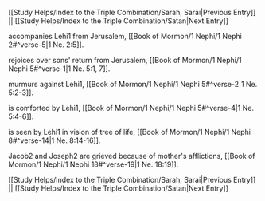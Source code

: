 [[Study Helps/Index to the Triple Combination/Sarah, Sarai|Previous Entry]]  ||  [[Study Helps/Index to the Triple Combination/Satan|Next Entry]]

 accompanies Lehi1 from Jerusalem, [[Book of Mormon/1 Nephi/1 Nephi 2#^verse-5|1 Ne. 2:5]].

 rejoices over sons' return from Jerusalem, [[Book of Mormon/1 Nephi/1 Nephi 5#^verse-1|1 Ne. 5:1, 7]].

 murmurs against Lehi1, [[Book of Mormon/1 Nephi/1 Nephi 5#^verse-2|1 Ne. 5:2-3]].

 is comforted by Lehi1, [[Book of Mormon/1 Nephi/1 Nephi 5#^verse-4|1 Ne. 5:4-6]].

 is seen by Lehi1 in vision of tree of life, [[Book of Mormon/1 Nephi/1 Nephi 8#^verse-14|1 Ne. 8:14-16]].

 Jacob2 and Joseph2 are grieved because of mother's afflictions, [[Book of Mormon/1 Nephi/1 Nephi 18#^verse-19|1 Ne. 18:19]].

[[Study Helps/Index to the Triple Combination/Sarah, Sarai|Previous Entry]]  ||  [[Study Helps/Index to the Triple Combination/Satan|Next Entry]]
